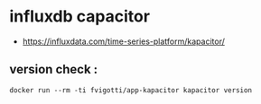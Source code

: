 # influxdb capacitor
- https://influxdata.com/time-series-platform/kapacitor/

## version check : 
`
docker run --rm -ti fvigotti/app-kapacitor kapacitor version
`